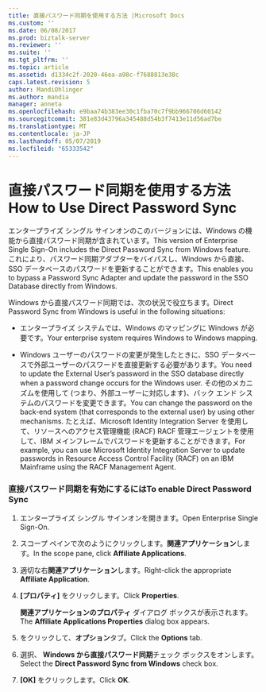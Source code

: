```yaml
---
title: 直接パスワード同期を使用する方法 |Microsoft Docs
ms.custom: ''
ms.date: 06/08/2017
ms.prod: biztalk-server
ms.reviewer: ''
ms.suite: ''
ms.tgt_pltfrm: ''
ms.topic: article
ms.assetid: d1334c2f-2020-46ea-a98c-f7688813e38c
caps.latest.revision: 5
author: MandiOhlinger
ms.author: mandia
manager: anneta
ms.openlocfilehash: e9baa74b383ee30c1fba70c7f9bb966706d60142
ms.sourcegitcommit: 381e83d43796a345488d54b3f7413e11d56ad7be
ms.translationtype: MT
ms.contentlocale: ja-JP
ms.lasthandoff: 05/07/2019
ms.locfileid: "65333542"
---
```

# <a name="how-to-use-direct-password-sync"></a><span data-ttu-id="0260d-102">直接パスワード同期を使用する方法</span><span class="sxs-lookup"><span data-stu-id="0260d-102">How to Use Direct Password Sync</span></span>
<span data-ttu-id="0260d-103">エンタープライズ シングル サインオンのこのバージョンには、Windows の機能から直接パスワード同期が含まれています。</span><span class="sxs-lookup"><span data-stu-id="0260d-103">This version of Enterprise Single Sign-On includes the Direct Password Sync from Windows feature.</span></span> <span data-ttu-id="0260d-104">これにより、パスワード同期アダプターをバイパスし、Windows から直接、SSO データベースのパスワードを更新することができます。</span><span class="sxs-lookup"><span data-stu-id="0260d-104">This enables you to bypass a Password Sync Adapter and update the password in the SSO Database directly from Windows.</span></span>  
  
 <span data-ttu-id="0260d-105">Windows から直接パスワード同期では、次の状況で役立ちます。</span><span class="sxs-lookup"><span data-stu-id="0260d-105">Direct Password Sync from Windows is useful in the following situations:</span></span>  
  
-   <span data-ttu-id="0260d-106">エンタープライズ システムでは、Windows のマッピングに Windows が必要です。</span><span class="sxs-lookup"><span data-stu-id="0260d-106">Your enterprise system requires Windows to Windows mapping.</span></span>  
  
-   <span data-ttu-id="0260d-107">Windows ユーザーのパスワードの変更が発生したときに、SSO データベースで外部ユーザーのパスワードを直接更新する必要があります。</span><span class="sxs-lookup"><span data-stu-id="0260d-107">You need to update the External User’s password in the SSO database directly when a password change occurs for the Windows user.</span></span> <span data-ttu-id="0260d-108">その他のメカニズムを使用して (つまり、外部ユーザーに対応します)、バック エンド システムのパスワードを変更できます。</span><span class="sxs-lookup"><span data-stu-id="0260d-108">You can change the password on the back-end system (that corresponds to the external user) by using other mechanisms.</span></span> <span data-ttu-id="0260d-109">たとえば、Microsoft Identity Integration Server を使用して、リソースへのアクセス管理機能 (RACF) RACF 管理エージェントを使用して、IBM メインフレームでパスワードを更新することができます。</span><span class="sxs-lookup"><span data-stu-id="0260d-109">For example, you can use Microsoft Identity Integration Server to update passwords in Resource Access Control Facility (RACF) on an IBM Mainframe using the RACF Management Agent.</span></span>  
  
### <a name="to-enable-direct-password-sync"></a><span data-ttu-id="0260d-110">直接パスワード同期を有効にするには</span><span class="sxs-lookup"><span data-stu-id="0260d-110">To enable Direct Password Sync</span></span>  
  
1.  <span data-ttu-id="0260d-111">エンタープライズ シングル サインオンを開きます。</span><span class="sxs-lookup"><span data-stu-id="0260d-111">Open Enterprise Single Sign-On.</span></span>  
  
2.  <span data-ttu-id="0260d-112">スコープ ペインで次のようにクリックします。**関連アプリケーション**します。</span><span class="sxs-lookup"><span data-stu-id="0260d-112">In the scope pane, click **Affiliate Applications**.</span></span>  
  
3.  <span data-ttu-id="0260d-113">適切な右**関連アプリケーション**します。</span><span class="sxs-lookup"><span data-stu-id="0260d-113">Right-click the appropriate **Affiliate Application**.</span></span>  
  
4.  <span data-ttu-id="0260d-114">**[プロパティ]** をクリックします。</span><span class="sxs-lookup"><span data-stu-id="0260d-114">Click **Properties**.</span></span>  
  
     <span data-ttu-id="0260d-115">**関連アプリケーションのプロパティ** ダイアログ ボックスが表示されます。</span><span class="sxs-lookup"><span data-stu-id="0260d-115">The **Affiliate Applications Properties** dialog box appears.</span></span>  
  
5.  <span data-ttu-id="0260d-116">をクリックして、**オプション**タブ。</span><span class="sxs-lookup"><span data-stu-id="0260d-116">Click the **Options** tab.</span></span>  
  
6.  <span data-ttu-id="0260d-117">選択、 **Windows から直接パスワード同期**チェック ボックスをオンします。</span><span class="sxs-lookup"><span data-stu-id="0260d-117">Select the **Direct Password Sync from Windows** check box.</span></span>  
  
7.  <span data-ttu-id="0260d-118">**[OK]** をクリックします。</span><span class="sxs-lookup"><span data-stu-id="0260d-118">Click **OK**.</span></span>
